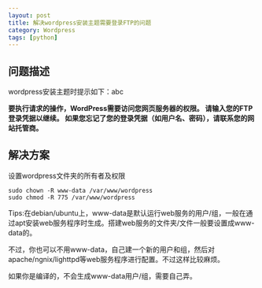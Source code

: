 ```yaml
---
layout: post
title: 解决wordpress安装主题需要登录FTP的问题
category: Wordpress
tags: [python]
---
```


## 问题描述

wordpress安装主题时提示如下：abc   

**要执行请求的操作，WordPress需要访问您网页服务器的权限。 请输入您的FTP登录凭据以继续。 如果您忘记了您的登录凭据（如用户名、密码），请联系您的网站托管商。**


## 解决方案

设置wordpress文件夹的所有者及权限

```
sudo chown -R www-data /var/www/wordpress
sudo chmod -R 775 /var/www/wordpress
```
Tips:在debian/ubuntu上，www-data是默认运行web服务的用户/组，一般在通过apt安装web服务程序时生成。搭建web服务的文件夹/文件一般要设置成www-data的。  

不过，你也可以不用www-data，自己建一个新的用户和组，然后对apache/ngnix/lighttpd等web服务程序进行配置。不过这样比较麻烦。  

如果你是编译的，不会生成www-data用户/组，需要自己弄。

